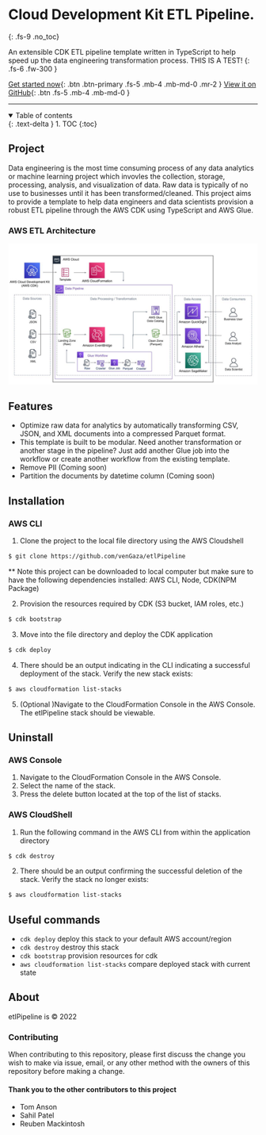 # Cloud Development Kit ETL Pipeline.
{: .fs-9 .no_toc}

An extensible CDK ETL pipeline template written in TypeScript to help speed up the data engineering transformation process. THIS IS A TEST!
{: .fs-6 .fw-300 }

[Get started now](#Project){: .btn .btn-primary .fs-5 .mb-4 .mb-md-0 .mr-2 } [View it on GitHub](https://github.com/venGaza/etlPipeline){: .btn .fs-5 .mb-4 .mb-md-0 }

---

<details open markdown="block">
  <summary>
    Table of contents
  </summary>
  {: .text-delta }
1. TOC
{:toc}
</details>

## Project
Data engineering is the most time consuming process of any data analytics or machine learning project which invovles the collection, storage, processing, analysis, and visualization of data. Raw data is typically of no use to businesses until it has been transformed/cleaned.  This project aims to provide a template to help data engineers and data scientists provision a robust ETL pipeline through the AWS CDK using TypeScript and AWS Glue. 

### AWS ETL Architecture  
<p align="center"><img src="assets/architecture.jpg"></p>

## Features

* Optimize raw data for analytics by automatically transforming CSV, JSON, and XML documents into a compressed Parquet format.
* This template is built to be modular.  Need another transformation or another stage in the pipeline? Just add another Glue job into the workflow or create another workflow from the existing template. 
* Remove PII (Coming soon)
* Partition the documents by datetime column (Coming soon)


## Installation

### AWS CLI
1. Clone the project to the local file directory using the AWS Cloudshell
```bash
$ git clone https://github.com/venGaza/etlPipeline 
```
** Note this project can be downloaded to local computer but make sure to have the following dependencies installed: AWS CLI, Node, CDK(NPM Package)

2. Provision the resources required by CDK (S3 bucket, IAM roles, etc.)
```bash
$ cdk bootstrap
```

3. Move into the file directory and deploy the CDK application
```bash
$ cdk deploy
```

4. There should be an output indicating in the CLI indicating a successful deployment of the stack. Verify the new stack exists:
```bash
$ aws cloudformation list-stacks
```

5. (Optional )Navigate to the CloudFormation Console in the AWS Console. The etlPipeline stack should be viewable. 

## Uninstall
### AWS Console
1. Navigate to the CloudFormation Console in the AWS Console.
2. Select the name of the stack.
3. Press the delete button located at the top of the list of stacks.

### AWS CloudShell
1. Run the following command in the AWS CLI from within the application directory
```bash
$ cdk destroy
```

2. There should be an output confirming the successful deletion of the stack. Verify the stack no longer exists:
```bash
$ aws cloudformation list-stacks 
```

## Useful commands
* `cdk deploy`      deploy this stack to your default AWS account/region
* `cdk destroy`     destroy this stack
* `cdk bootstrap`   provision resources for cdk
* `aws cloudformation list-stacks`        compare deployed stack with current state

## About

etlPipeline is &copy; 2022

### Contributing

When contributing to this repository, please first discuss the change you wish to make via issue,
email, or any other method with the owners of this repository before making a change.

#### Thank you to the other contributors to this project
- Tom Anson
- Sahil Patel
- Reuben Mackintosh